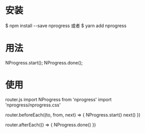 # 安装
$ npm install --save nprogress 或者
$ yarn add nprogress

# 用法
NProgress.start();
NProgress.done();

# 使用
router.js
import NProgress from 'nprogress'
import 'nprogress/nprogress.css'

router.beforeEach((to, from, next) => {
  NProgress.start()
  next()
})

router.afterEach(() => {
  NProgress.done()
})
